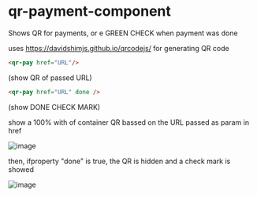 # qr-payment-component
Shows QR for payments, or e GREEN CHECK when payment was done

uses https://davidshimjs.github.io/qrcodejs/ for generating QR code

```html
<qr-pay href="URL"/>
```
(show QR of passed URL)

```html
<qr-pay href="URL" done />
```
(show DONE CHECK MARK)


show a 100% with of container QR bassed on the URL passed as param in href

![image](https://user-images.githubusercontent.com/222193/151999442-b0cf2551-287a-4d91-a71a-e7f9a291c6d7.png)


then, ifproperty "done" is true, the QR is hidden and a check mark is showed

![image](https://user-images.githubusercontent.com/222193/151999669-aee1c7c0-ce62-4c15-964c-a93c38bfaa12.png)

